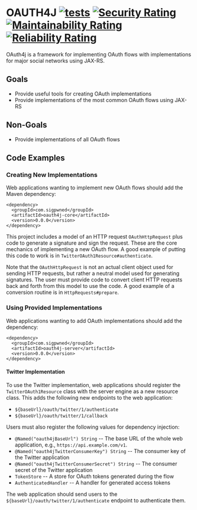 # OAUTH4J [![tests](https://github.com/sigpwned/oauth4j/actions/workflows/tests.yml/badge.svg)](https://github.com/sigpwned/oauth4j/actions/workflows/tests.yml) [![Security Rating](https://sonarcloud.io/api/project_badges/measure?project=sigpwned_oauth4j&metric=security_rating)](https://sonarcloud.io/summary/new_code?id=sigpwned_oauth4j) [![Maintainability Rating](https://sonarcloud.io/api/project_badges/measure?project=sigpwned_oauth4j&metric=sqale_rating)](https://sonarcloud.io/summary/new_code?id=sigpwned_oauth4j) [![Reliability Rating](https://sonarcloud.io/api/project_badges/measure?project=sigpwned_oauth4j&metric=reliability_rating)](https://sonarcloud.io/summary/new_code?id=sigpwned_oauth4j)

OAuth4j is a framework for implementing OAuth flows with
implementations for major social networks using JAX-RS.

## Goals

* Provide useful tools for creating OAuth implementations
* Provide implementations of the most common OAuth flows using JAX-RS

## Non-Goals

* Provide implementations of all OAuth flows

## Code Examples

### Creating New Implementations

Web applications wanting to implement new OAuth flows should add the
Maven dependency:

    <dependency>
      <groupId>com.sigpwned</groupId>
      <artifactId>oauth4j-core</artifactId>
      <version>0.0.0</version>
    </dependency>

This project includes a model of an HTTP request `OAuthHttpRequest`
plus code to generate a signature and sign the request. These are the
core mechanics of implementing a new OAuth flow. A good example of
putting this code to work is in `TwitterOAuth1Resource#authenticate`.

Note that the `OAuthHttpRequest` is not an actual client object used
for sending HTTP requests, but rather a neutral model used for
generating signatures. The user must provide code to convert client
HTTP requests back and forth from this model to use the code. A good
example of a conversion routine is in `HttpRequests#prepare`.

### Using Provided Implementations

Web applications wanting to add OAuth implementations should add the
dependency:

    <dependency>
      <groupId>com.sigpwned</groupId>
      <artifactId>oauth4j-server</artifactId>
      <version>0.0.0</version>
    </dependency>

#### Twitter Implementation

To use the Twitter implementation, web applications should register
the `TwitterOAuth1Resource` class with the server engine as a new
resource class. This adds the following new endpoints to the web
application:

* `${baseUrl}/oauth/twitter/1/authenticate`
* `${baseUrl}/oauth/twitter/1/callback`

Users must also register the following values for dependency
injection:

* `@Named("oauth4jBaseUrl") String` -- The base URL of the whole web
  application, e.g., `https://api.example.com/v1`.
* `@Named("oauth4jTwitterConsumerKey") String` -- The consumer key of
  the Twitter application
* `@Named("oauth4jTwitterConsumerSecret") String` -- The consumer
  secret of the Twitter application
* `TokenStore` -- A store for OAuth tokens generated during the flow
* `AuthenticatedHandler` -- A handler for generated access tokens

The web application should send users to the
`${baseUrl}/oauth/twitter/1/authenticate` endpoint to authenticate
them.